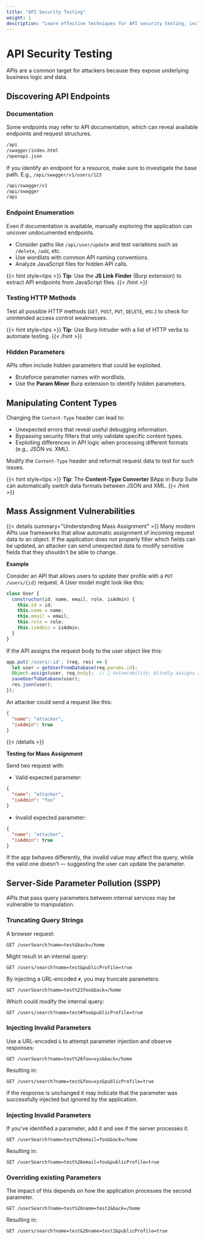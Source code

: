 ```yaml
---
title: "API Security Testing"
weight: 1
description: "Learn effective techniques for API security testing, including endpoint discovery, content-type manipulation, and mass assignment vulnerability detection."
---
```


# API Security Testing

APIs are a common target for attackers because they expose underlying business logic and data.

## Discovering API Endpoints

### Documentation
Some endpoints may refer to API documentation, which can reveal available endpoints and request structures.

```sh
/api
/swagger/index.html
/openapi.json
```

If you identify an endpoint for a resource, make sure to investigate the base path. E.g., `/api/swagger/v1/users/123`

```sh
/api/swagger/v1
/api/swagger
/api
```

### Endpoint Enumeration
Even if documentation is available, manually exploring the application can uncover undocumented endpoints.

- Consider paths like `/api/user/update` and test variations such as `/delete`, `/add`, etc.
- Use wordlists with common API naming conventions.
- Analyze JavaScript files for hidden API calls.

{{< hint style=tips >}}
**Tip**: Use the **JS Link Finder** (Burp extension) to extract API endpoints from JavaScript files.
{{< /hint >}}

### Testing HTTP Methods
Test all possible HTTP methods (`GET`, `POST`, `PUT`, `DELETE`, etc.) to check for unintended access control weaknesses.

{{< hint style=tips >}}
**Tip**: Use Burp Intruder with a list of HTTP verbs to automate testing.
{{< /hint >}}

### Hidden Parameters
APIs often include hidden parameters that could be exploited.

- Bruteforce parameter names with wordlists.
- Use the **Param Miner** Burp extension to identify hidden parameters.


## Manipulating Content Types

Changing the `Content-Type` header can lead to:

- Unexpected errors that reveal useful debugging information.
- Bypassing security filters that only validate specific content types.
- Exploiting differences in API logic when processing different formats (e.g., JSON vs. XML).

Modify the `Content-Type` header and reformat request data to test for such issues.

{{< hint style=tips >}}
**Tip**: The **Content-Type Converter** BApp in Burp Suite can automatically switch data formats between JSON and XML.
{{< /hint >}}


## Mass Assignment Vulnerabilities

{{< details summary="Understanding Mass Assignment" >}}
Many modern APIs use frameworks that allow automatic assignment of incoming request data to an object. If the application does not properly filter which fields can be updated, an attacker can send unexpected data to modify sensitive fields that they shouldn't be able to change.

**Example**

Consider an API that allows users to update their profile with a `PUT /users/{id}` request. A User model might look like this:

```javascript
class User {
  constructor(id, name, email, role, isAdmin) {
    this.id = id;
    this.name = name;
    this.email = email;
    this.role = role;
    this.isAdmin = isAdmin;
  }
}
```
If the API assigns the request body to the user object like this:

```javascript
app.put('/users/:id', (req, res) => {
  let user = getUserFromDatabase(req.params.id);
  Object.assign(user, req.body);  // 🔴 Vulnerability: blindly assigns all fields!
  saveUserToDatabase(user);
  res.json(user);
});
```

An attacker could send a request like this:

```JSON
{
  "name": "attacker",
  "isAdmin": true
}
```
{{< /details >}}

**Testing for Mass Assignment**

Send two request with:
- Valid expected parameter:
```JSON
{
  "name": "attacker",
  "isAdmin": "foo"
}
```

- Invalid expected parameter:
```JSON
{
  "name": "attacker",
  "isAdmin": true
}
```

If the app behaves differently, the invalid value may affect the query, while the valid one doesn’t — suggesting the user can update the parameter.


## Server-Side Parameter Pollution (SSPP)

APIs that pass query parameters between internal services may be vulnerable to manipulation.

### Truncating Query Strings
A browser request:

```http
GET /userSearch?name=test&back=/home
```

Might result in an internal query:

```http
GET /users/search?name=test&publicProfile=true
```

By injecting a URL-encoded `#`, you may truncate parameters:

```http
GET /userSearch?name=test%23foo&back=/home
```

Which could modify the internal query:

```http
GET /users/search?name=test#foo&publicProfile=true
```

### Injecting Invalid Parameters
Use a URL-encoded `&` to attempt parameter injection and observe responses:

```http
GET /userSearch?name=test%26foo=xyz&back=/home
```

Resulting in:

```http
GET /users/search?name=test&foo=xyz&publicProfile=true
```

if the response is unchanged it may indicate that the parameter was successfully injected but ignored by the application.

### Injecting Invalid Parameters

If you've identified a parameter, add it and see if the server processes it.

```http
GET /userSearch?name=test%26email=foo&back=/home
```

Resulting in:

```http
GET /userSearch?name=test%26email=foo&publicProfile=true
```

### Overriding existing Parameters

The impact of this depends on how the application processes the second parameter.

```http
GET /userSearch?name=test%26name=test2&back=/home
```

Resulting in:

```http
GET /users/search?name=test&26name=test2&publicProfile=true
```